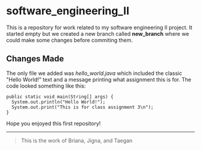 # software_engineering_II
This is a repository for work related to my software engineering II project. It started empty but we created a new branch called **new_branch** where we could make some changes before commiting them.

## Changes Made
The only file we added was *hello_world.java* which included the classic "Hello World!" text and a message printing what assignment this is for. The code looked something like this:
```
public static void main(String[] args) {
  System.out.println("Hello World!");
  System.out.print("This is for class assignment 3\n");
}
```
Hope you enjoyed this first repository!
***
> This is the work of Briana, Jigna, and Taegan
